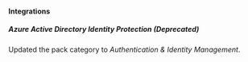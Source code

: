
#### Integrations
##### Azure Active Directory Identity Protection  (Deprecated)
Updated the pack category to *Authentication & Identity Management*.